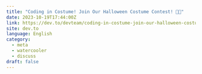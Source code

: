 ```yaml
---
title: "Coding in Costume! Join Our Halloween Costume Contest! 👻🎃"
date: 2023-10-19T17:44:00Z
link: https://dev.to/devteam/coding-in-costume-join-our-halloween-costume-contest-3dg1?utm_medium=RSS&utm_source=news.12bit.vn
site: dev.to
language: English
category:
  - meta
  - watercooler
  - discuss
draft: false
---
```

